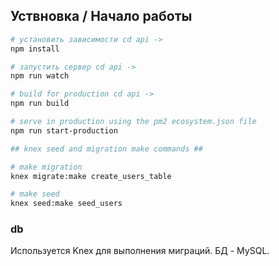 
## Уствновка / Начало работы

``` bash
# установить зависимости cd api ->
npm install

# запустить сервер cd api ->
npm run watch

# build for production cd api ->
npm run build

# serve in production using the pm2 ecosystem.json file
npm run start-production

## knex seed and migration make commands ##

# make migration
knex migrate:make create_users_table

# make seed
knex seed:make seed_users

```

### db

Используется Knex для выполнения миграций. БД - MySQL.
